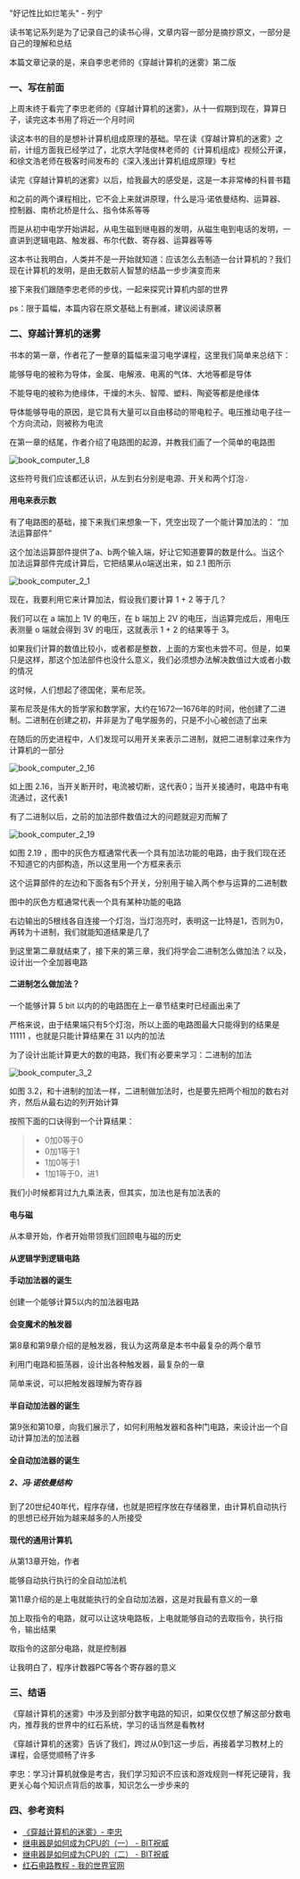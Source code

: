 
"好记性比如烂笔头" - 列宁

读书笔记系列是为了记录自己的读书心得，文章内容一部分是摘抄原文，一部分是自己的理解和总结

本篇文章记录的是，来自李忠老师的《穿越计算机的迷雾》第二版

### 一、写在前面

上周末终于看完了李忠老师的《穿越计算机的迷雾》，从十一假期到现在，算算日子，读完这本书用了将近一个月时间

读这本书的目的是想补计算机组成原理的基础。早在读《穿越计算机的迷雾》之前，计组方面我已经学过了，北京大学陆俊林老师的《计算机组成》视频公开课，和徐文浩老师在极客时间发布的《深入浅出计算机组成原理》专栏

读完《穿越计算机的迷雾》以后，给我最大的感受是，这是一本非常棒的科普书籍

和之前的两个课程相比，它不会上来就讲原理，什么是冯·诺依曼结构、运算器、控制器、南桥北桥是什么、指令体系等等

而是从初中电学开始讲起，从电生磁到继电器的发明，从磁生电到电话的发明，一直讲到逻辑电路、触发器、布尔代数、寄存器、运算器等等

这本书让我明白，人类并不是一开始就知道：应该怎么去制造一台计算机的？我们现在计算机的发明，是由无数前人智慧的结晶一步步演变而来

接下来我们跟随李忠老师的步伐，一起来探究计算机内部的世界

ps：限于篇幅，本篇内容在原文基础上有删减，建议阅读原著

### 二、穿越计算机的迷雾

书本的第一章，作者花了一整章的篇幅来温习电学课程，这里我们简单来总结下：

能够导电的被称为导体，金属、电解液、电离的气体、大地等都是导体

不能导电的被称为绝缘体，干燥的木头、智障、塑料、陶瓷等都是绝缘体

导体能够导电的原因，是它具有大量可以自由移动的带电粒子。电压推动电子往一个方向流动，则被称为电流

在第一章的结尾，作者介绍了电路图的起源，并教我们画了一个简单的电路图

![book_computer_1_8](/Users/bob/Desktop/Bob/workspace/androidstudio/Blackboard/Notebook/src/main/assets/计算机组成/穿越计算机的迷雾-李忠/book_computer_1_8.png)

这些符号我们应该都还认识，从左到右分别是电源、开关和两个灯泡💡

#### 用电来表示数

有了电路图的基础，接下来我们来想象一下，凭空出现了一个能计算加法的： “加法运算部件” 

这个加法运算部件提供了a、b两个输入端，好让它知道要算的数是什么。当这个加法运算部件完成计算后，它把结果从o端送出来，如 2.1 图所示

![book_computer_2_1](/Users/bob/Desktop/Bob/workspace/androidstudio/Blackboard/Notebook/src/main/assets/计算机组成/穿越计算机的迷雾-李忠/book_computer_2_1.jpeg)



现在，我要利用它来计算加法，假设我们要计算 1 + 2 等于几？

我们可以在 a 端加上 1V 的电压，在 b 端加上 2V 的电压，当运算完成后，用电压表测量 o 端就会得到 3V 的电压，这就表示 1 + 2 的结果等于 3。

如果我们计算的数值比较小，或者都是整数，上面的方案也未尝不可。但是，如果只是这样，那这个加法部件也没什么意义，我们必须想办法解决数值过大或者小数的情况

这时候，人们想起了德国佬，莱布尼茨。

莱布尼茨是伟大的哲学家和数学家，大约在1672—1676年的时间，他创建了二进制。二进制在创建之初，并非是为了电学服务的，只是不小心被创造了出来

在随后的历史进程中，人们发现可以用开关来表示二进制，就把二进制拿过来作为计算机的一部分

![book_computer_2_16](/Users/bob/Desktop/Bob/workspace/androidstudio/Blackboard/Notebook/src/main/assets/计算机组成/穿越计算机的迷雾-李忠/book_computer_2_16.jpeg)

如上图 2.16，当开关断开时，电流被切断，这代表0；当开关接通时，电路中有电流通过，这代表1

有了二进制以后，之前的加法部件数值过大的问题就迎刃而解了

![book_computer_2_19](/Users/bob/Desktop/Bob/workspace/androidstudio/Blackboard/Notebook/src/main/assets/计算机组成/穿越计算机的迷雾-李忠/book_computer_2_19.jpeg)

如图 2.19 ，图中的灰色方框通常代表一个具有加法功能的电路，由于我们现在还不知道它的内部构造，所以这里用一个方框来表示

这个运算部件的左边和下面各有5个开关，分别用于输入两个参与运算的二进制数

图中的灰色方框通常代表一个具有某种功能的电路

右边输出的5根线各自连接一个灯泡，当灯泡亮时，表明这一比特是1，否则为0，再转为十进制，我们就能知道结果是几了

到这里第二章就结束了，接下来的第三章，我们将学会二进制怎么做加法？以及，设计出一个全加器电路

#### 二进制怎么做加法？

一个能够计算 5 bit 以内的的电路图在上一章节结束时已经画出来了

严格来说，由于结果端只有5个灯泡，所以上面的电路图最大只能得到的结果是 11111 ，也就是只能计算结果在 31 以内的加法

为了设计出能计算更大的数的电路，我们有必要来学习：二进制的加法

![book_computer_3_2](/Users/bob/Desktop/Bob/workspace/androidstudio/Blackboard/Notebook/src/main/assets/计算机组成/穿越计算机的迷雾-李忠/book_computer_3_2.jpeg)

如图 3.2，和十进制的加法一样，二进制做加法时，也是要先把两个相加的数右对齐，然后从最右边的列开始计算

按照下面的口诀得到一个计算结果：

> - 0加0等于0
> - 0加1等于1
> - 1加0等于1
> - 1加1等于0，进1

我们小时候都背过九九乘法表，但其实，加法也是有加法表的

#### 电与磁

从本章开始，作者开始带领我们回顾电与磁的历史

#### 从逻辑学到逻辑电路

#### 手动加法器的诞生

创建一个能够计算5以内的加法器电路

#### 会变魔术的触发器

第8章和第9章介绍的是触发器，我认为这两章是本书中最复杂的两个章节

利用门电路和振荡器，设计出各种触发器，最复杂的一章

简单来说，可以把触发器理解为寄存器

#### 半自动加法器的诞生

第9张和第10章，向我们展示了，如何利用触发器和各种门电路，来设计出一个自动计算加法的加法器

#### 全自动加法器的诞生

##### 2、冯·诺依曼结构

到了20世纪40年代，程序存储，也就是把程序放在存储器里，由计算机自动执行的思想已经开始为越来越多的人所接受

#### 现代的通用计算机

从第13章开始，作者

能够自动执行执行的全自动加法机

第11章介绍的是上电就能执行的全自动加法器，这是对我最有意义的一章

加上取指令的电路，就可以让这块电路板，上电就能够自动的去取指令，执行指令，输出结果

取指令的这部分电路，就是控制器

让我明白了，程序计数器PC等各个寄存器的意义

### 三、结语

《穿越计算机的迷雾》中涉及到部分数字电路的知识，如果仅仅想了解这部分数电内，推荐我的世界中的红石系统，学习的话当然是看教材

《穿越计算机的迷雾》告诉了我们，跨过从0到1这一步后，再接着学习教材上的课程，会感觉顺畅了许多

李忠：学习计算机就像是考古，我们学习知识不应该和游戏规则一样死记硬背，我更关心每个知识点背后的故事，知识怎么一步步来的

### 四、参考资料

- [《穿越计算机的迷雾》- 李忠](https://book.douban.com/subject/30198087/)
- [继电器是如何成为CPU的（一） - BIT祝威](https://www.cnblogs.com/bitzhuwei/p/from_relay_to_tiny_cpu.html)
- [继电器是如何成为CPU的（二） - BIT祝威](https://www.cnblogs.com/bitzhuwei/p/from_relay_to_tiny_CPU2.html)
- [红石电路教程 - 我的世界官网](https://minecraft.fandom.com/zh/wiki/%E6%95%99%E7%A8%8B/%E9%AB%98%E7%BA%A7%E7%BA%A2%E7%9F%B3%E7%94%B5%E8%B7%AF)
